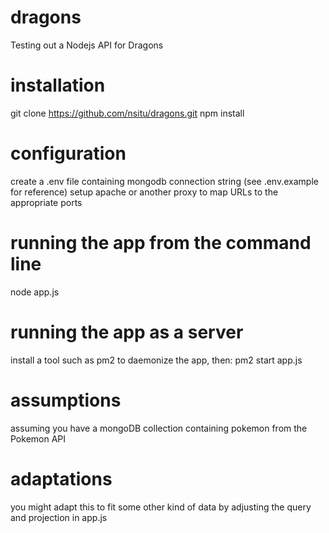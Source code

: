 # dragons
Testing out a Nodejs API for Dragons

# installation
git clone https://github.com/nsitu/dragons.git
npm install

# configuration
create a .env file containing mongodb connection string (see .env.example for reference)
setup apache or another proxy to map URLs to the appropriate ports

# running the app from the command line
node app.js

# running the app as a server
install a tool such as pm2 to daemonize the app, then:
pm2 start app.js

# assumptions
assuming you have a mongoDB collection containing pokemon from the Pokemon API

# adaptations
you might adapt this to fit some other kind of data by adjusting the query and projection in app.js
